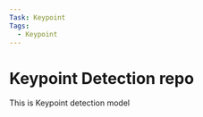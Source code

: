 ```yaml
---
Task: Keypoint
Tags:
  - Keypoint
---
```


# Keypoint Detection repo
This is Keypoint detection model
